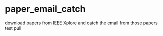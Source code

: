 # paper_email_catch
download papers from IEEE Xplore and catch the email from those papers
test pull
